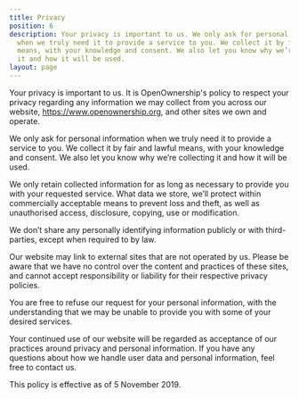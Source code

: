 ```yaml
---
title: Privacy
position: 6
description: Your privacy is important to us. We only ask for personal information
  when we truly need it to provide a service to you. We collect it by fair and lawful
  means, with your knowledge and consent. We also let you know why we’re collecting
  it and how it will be used.
layout: page
---
```


Your privacy is important to us. It is OpenOwnership's policy to respect your privacy regarding any information we may collect from you across our website, https://www.openownership.org, and other sites we own and operate.

We only ask for personal information when we truly need it to provide a service to you. We collect it by fair and lawful means, with your knowledge and consent. We also let you know why we’re collecting it and how it will be used.

We only retain collected information for as long as necessary to provide you with your requested service. What data we store, we’ll protect within commercially acceptable means to prevent loss and theft, as well as unauthorised access, disclosure, copying, use or modification.

We don’t share any personally identifying information publicly or with third-parties, except when required to by law.

Our website may link to external sites that are not operated by us. Please be aware that we have no control over the content and practices of these sites, and cannot accept responsibility or liability for their respective privacy policies.

You are free to refuse our request for your personal information, with the understanding that we may be unable to provide you with some of your desired services.

Your continued use of our website will be regarded as acceptance of our practices around privacy and personal information. If you have any questions about how we handle user data and personal information, feel free to contact us.

This policy is effective as of 5 November 2019.